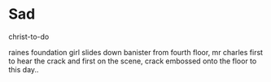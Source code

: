 # Sad

christ-to-do

raines foundation girl slides down banister from fourth floor, mr charles first to hear the crack and first on the scene, crack embossed onto the floor to this day..
